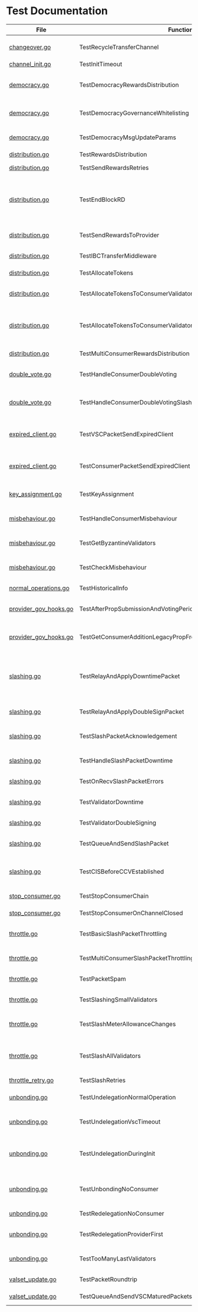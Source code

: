 # Test Documentation

| File | Function | Short Description |
|------|----------|-------------------|
| [changeover.go](../../tests/integration/changeover.go#L17) | TestRecycleTransferChannel | TestRecycleTransferChannel tests that an existing transfer channel can be reused when transitioning from a standalone to a consumer chain.<details><summary>Details</summary>The test case:<br>* sets up a provider chain and a standalone chain<br>* creates a connection between the two chains<br>* creates a transfer channel between the two chains<br>* transitions the standalone chain to a consumer chain<br>* confirms that no extra transfer channel is created, thus only one transfer channel and one CCV channel exist.</details> |
| [channel_init.go](../../tests/integration/channel_init.go#L4) | TestInitTimeout | TestInitTimeout tests the init timeout |
| [democracy.go](../../tests/integration/democracy.go#L79) | TestDemocracyRewardsDistribution | TestDemocracyRewardsDistribution checks that rewards to democracy representatives, community pool, and provider redistribution account are done correctly.<details><summary>Details</summary>* Sets up a democracy consumer chain<br>* Creates a new block<br>* Checks that rewards to democracy representatives, community pool, and provider redistribution account are distributed in the right proportions</details> |
| [democracy.go](../../tests/integration/democracy.go#L195) | TestDemocracyGovernanceWhitelisting | TestDemocracyGovernanceWhitelisting checks that only whitelisted governance proposals can be executed on democracy consumer chains.<details><summary>Details</summary>For context, see the whitelist for proposals in app/consumer-democracy/proposals_whitelisting.go.<br>* Sets up a democracy consumer chain<br>* Submits a proposal containing changes to the auth and mint module parameters<br>* Checks that the proposal is not executed, since the change to the auth module is not whitelisted.<br>* Submits a proposal containing changes *only* to the mint module parameters<br>* Checks that the proposal is executed, since the change to the mint module is whitelisted.<br>* Submits a proposal containing changes *only* to the auth module parameters<br>* Checks that again, the proposal is not executed, since the change to the auth module is not whitelisted.</details> |
| [democracy.go](../../tests/integration/democracy.go#L295) | TestDemocracyMsgUpdateParams | TestDemocracyMsgUpdateParams checks that the consumer parameters can be updated through a governance proposal.<details><summary>Details</summary>* Sets up a democracy consumer chain<br>* Submits a proposal containing changes to the consumer module parameters<br>* Checks that the proposal is executed, and the parameters are updated</details> |
| [distribution.go](../../tests/integration/distribution.go#L24) | TestRewardsDistribution | This test is valid for minimal viable consumer chain |
| [distribution.go](../../tests/integration/distribution.go#L186) | TestSendRewardsRetries | TestSendRewardsRetries tests that failed reward transmissions are retried every BlocksPerDistributionTransmission blocks |
| [distribution.go](../../tests/integration/distribution.go#L262) | TestEndBlockRD | TestEndBlockRD tests that the last transmission block height (LTBH) is correctly updated after the expected number of block have passed. It also checks that the IBC transfer transfer states are discarded if the reward distribution to the provider has failed.  Note: this method is effectively a unit test for EndBLockRD(), but is written as an integration test to avoid excessive mocking. |
| [distribution.go](../../tests/integration/distribution.go#L382) | TestSendRewardsToProvider | TestSendRewardsToProvider is effectively a unit test for SendRewardsToProvider(), but is written as an integration test to avoid excessive mocking. |
| [distribution.go](../../tests/integration/distribution.go#L524) | TestIBCTransferMiddleware | TestIBCTransferMiddleware tests the logic of the IBC transfer OnRecvPacket callback |
| [distribution.go](../../tests/integration/distribution.go#L706) | TestAllocateTokens | TestAllocateTokens is a happy-path test of the consumer rewards pool allocation to opted-in validators and the community pool |
| [distribution.go](../../tests/integration/distribution.go#L846) | TestAllocateTokensToConsumerValidators | TestAllocateTokensToConsumerValidators tests the allocation of tokens to consumer validators.<details><summary>Details</summary>The test exclusively uses the provider chain.<br>It sets up a current set of consumer validators, then calls the AllocateTokensToConsumerValidators<br>function to allocate a number of tokens to the validators.<br>The test then checks that the expected number of tokens were allocated to the validators.<br>The test covers the following scenarios:<br>- The tokens to be allocated are empty<br>- The consumer validator set is empty<br>- The tokens are allocated to a single validator<br>- The tokens are allocated to multiple validators</details> |
| [distribution.go](../../tests/integration/distribution.go#L981) | TestAllocateTokensToConsumerValidatorsWithDifferentValidatorHeights | TestAllocateTokensToConsumerValidatorsWithDifferentValidatorHeights tests `AllocateTokensToConsumerValidators` with consumer validators that have different heights. Specifically, test that validators that have been consumer validators for some time receive rewards, while validators that recently became consumer validators do not receive rewards. |
| [distribution.go](../../tests/integration/distribution.go#L1089) | TestMultiConsumerRewardsDistribution | TestMultiConsumerRewardsDistribution tests the rewards distribution of multiple consumers chains |
| [double_vote.go](../../tests/integration/double_vote.go#L17) | TestHandleConsumerDoubleVoting | TestHandleConsumerDoubleVoting verifies that handling a double voting evidence of a consumer chain results in the expected tombstoning, jailing, and slashing of the misbehaved validator |
| [double_vote.go](../../tests/integration/double_vote.go#L271) | TestHandleConsumerDoubleVotingSlashesUndelegationsAndRelegations | TestHandleConsumerDoubleVotingSlashesUndelegationsAndRelegations verifies that handling a successful double voting evidence of a consumer chain results in the expected slashing of the misbehave validator undelegations |
| [expired_client.go](../../tests/integration/expired_client.go#L23) | TestVSCPacketSendExpiredClient | TestVSCPacketSendWithExpiredClient tests queueing of VSCPackets when the consumer client is expired. While the consumer client is expired (or inactive for some reason) all packets will be queued and and cleared once the consumer client is established. |
| [expired_client.go](../../tests/integration/expired_client.go#L87) | TestConsumerPacketSendExpiredClient | TestConsumerPacketSendExpiredClient tests the consumer sending packets when the provider client is expired. While the provider client is expired  all packets will be queued and and cleared once the provider client is upgraded. |
| [key_assignment.go](../../tests/integration/key_assignment.go#L33) | TestKeyAssignment | TestKeyAssignment tests key assignments relayed from the provider chain to the consumer chain at different times in the protocol lifecycle.<details><summary>Details</summary>Each test scenarios sets up a provider chain and then assigns a key for a validator.<br>However, the assignment comes at different times in the protocol lifecycle.<br>The test covers the following scenarios:<br>* successfully assign the key before the CCV channel initialization is complete, then check that a VSCPacket is indeed queud<br>* successfully assign the key after the CCV channel initialization is complete<br>* successfully assign the key during an same epoch where the validator power changes<br>* get an error when assigning the same key twice in the same block by different validators<br>* get an error when assigning the same key twice in the same block by the same validator<br>* successfully assign two different keys in the same block by one validator<br>* get an error when assigning the same key twice in different blocks by different validators<br>* get an error when assigning the same key twice in different blocks by the same validator<br>For each scenario where the key assignment does not produce an error,<br>the test also checks that VSCPackets are relayed to the consumer chain and that the clients on<br>the provider and consumer chain can be updated.</details> |
| [misbehaviour.go](../../tests/integration/misbehaviour.go#L19) | TestHandleConsumerMisbehaviour | TestHandleConsumerMisbehaviour tests that handling a valid misbehaviour, with conflicting headers forming an equivocation, results in the jailing of the validators |
| [misbehaviour.go](../../tests/integration/misbehaviour.go#L97) | TestGetByzantineValidators | TestGetByzantineValidators checks the GetByzantineValidators function on various instances of misbehaviour.<details><summary>Details</summary>The test sets up a provider and consumer chain.<br>It creates a header with a subset of the validators on the consumer chain,<br>then creates a second header (in a variety of different ways),<br>and checks which validators are considered Byzantine<br>by calling the GetByzantineValidators function.<br>The test scenarios are:<br>* when one of the headers is empty, the function should return an error<br>* when one of the headers has a corrupted validator set (e.g. by a validator having a different public key), the function should return an error<br>* when the signatures in one of the headers are corrupted, the function should return an error<br>* when the attack is an amnesia attack (i.e. the headers have different block IDs), no validator is considered byzantine<br>* for non-amnesia misbehaviour, all validators that signed both headers are considered byzantine</details> |
| [misbehaviour.go](../../tests/integration/misbehaviour.go#L394) | TestCheckMisbehaviour | TestCheckMisbehaviour tests that the CheckMisbehaviour function correctly checks for misbehaviour.<details><summary>Details</summary>The test sets up a provider and consumer chain.<br>It creates a valid client header and then creates a misbehaviour by creating a second header in a variety of different ways.<br>It then checks that the CheckMisbehaviour function correctly checks for misbehaviour by verifying that<br>it returns an error when the misbehaviour is invalid and no error when the misbehaviour is valid.<br>The test scenarios are:<br>* both headers are identical (returns an error)<br>* the misbehaviour is not for the consumer chain (returns an error)<br>* passing an invalid client id (returns an error)<br>* passing a misbehaviour with different header height (returns an error)<br>* passing a misbehaviour older than the min equivocation evidence height (returns an error)<br>* one header of the misbehaviour has insufficient voting power (returns an error)<br>* passing a valid misbehaviour (no error)<br>It does not test actually submitting the misbehaviour to the chain or or freezing the client.</details> |
| [normal_operations.go](../../tests/integration/normal_operations.go#L13) | TestHistoricalInfo | Tests the tracking of historical info in the context of new blocks being committed |
| [provider_gov_hooks.go](../../tests/integration/provider_gov_hooks.go#L18) | TestAfterPropSubmissionAndVotingPeriodEnded | tests AfterProposalSubmission and AfterProposalVotingPeriodEnded hooks hooks require adding a proposal in the gov module and registering a consumer chain with the provider module |
| [provider_gov_hooks.go](../../tests/integration/provider_gov_hooks.go#L60) | TestGetConsumerAdditionLegacyPropFromProp | TestGetConsumerAdditionLegacyPropFromProp manually calls the GetConsumerAdditionLegacyPropFromProp hook on various types of proposals to test the behavior of the hook.<details><summary>Details</summary>The tes case created a provider chain,<br>then submits a Proposal with various different types of content.<br>Then, it tries to get the ConsumerAdditionProposal from the proposal using the hook.<br>Test cases include a proposal with no messages; a proposal with a transfer message; a proposal with an unrelated legacy proposal;<br>a proposal with an invalid legacy proposal; and a proposal with a ConsumerAdditionProposal.<br>In the case of a valid ConsumerAdditionProposal, the test verifies that the proposal is found and returned by the hook.</details> |
| [slashing.go](../../tests/integration/slashing.go#L39) | TestRelayAndApplyDowntimePacket | TestRelayAndApplyDowntimePacket tests that downtime slash packets can be properly relayed from consumer to provider, handled by provider, with a VSC and jailing eventually effective on consumer and provider.  Note: This method does not test the actual slash packet sending logic for downtime and double-signing, see TestValidatorDowntime and TestValidatorDoubleSigning for those types of tests. |
| [slashing.go](../../tests/integration/slashing.go#L177) | TestRelayAndApplyDoubleSignPacket | Similar setup to TestRelayAndApplyDowntimePacket, but with a double sign slash packet. Note that double-sign slash packets should not affect the provider validator set. |
| [slashing.go](../../tests/integration/slashing.go#L263) | TestSlashPacketAcknowledgement | TestSlashPacketAcknowledgement tests the handling of a slash packet acknowledgement.<details><summary>Details</summary>It sets up a provider and consumer chain, with channel initialization between them performed,<br>then sends a slash packet with randomized fields from the consumer to the provider.<br>The provider processes the packet</details> |
| [slashing.go](../../tests/integration/slashing.go#L307) | TestHandleSlashPacketDowntime | TestHandleSlashPacketDowntime tests the handling of a downtime related slash packet, with integration tests. Note that only downtime slash packets are processed by HandleSlashPacket. |
| [slashing.go](../../tests/integration/slashing.go#L348) | TestOnRecvSlashPacketErrors | TestOnRecvSlashPacketErrors tests errors for the OnRecvSlashPacket method in an integration testing setting |
| [slashing.go](../../tests/integration/slashing.go#L447) | TestValidatorDowntime | TestValidatorDowntime tests if a slash packet is sent and if the outstanding slashing flag is switched when a validator has downtime on the slashing module |
| [slashing.go](../../tests/integration/slashing.go#L560) | TestValidatorDoubleSigning | TestValidatorDoubleSigning tests if a slash packet is sent when a double-signing evidence is handled by the evidence module |
| [slashing.go](../../tests/integration/slashing.go#L647) | TestQueueAndSendSlashPacket | TestQueueAndSendSlashPacket tests the integration of QueueSlashPacket with SendPackets. In normal operation slash packets are queued in BeginBlock and sent in EndBlock. |
| [slashing.go](../../tests/integration/slashing.go#L727) | TestCISBeforeCCVEstablished | TestCISBeforeCCVEstablished tests that the consumer chain doesn't panic or have any undesired behavior when a slash packet is queued before the CCV channel is established. Then once the CCV channel is established, the slash packet should be sent soon after. |
| [stop_consumer.go](../../tests/integration/stop_consumer.go#L14) | TestStopConsumerChain | Tests the functionality of stopping a consumer chain at a higher level than unit tests |
| [stop_consumer.go](../../tests/integration/stop_consumer.go#L99) | TestStopConsumerOnChannelClosed | TODO Simon: implement OnChanCloseConfirm in IBC-GO testing to close the consumer chain's channel end |
| [throttle.go](../../tests/integration/throttle.go#L24) | TestBasicSlashPacketThrottling | TestBasicSlashPacketThrottling tests slash packet throttling with a single consumer, two slash packets, and no VSC matured packets. The most basic scenario. |
| [throttle.go](../../tests/integration/throttle.go#L197) | TestMultiConsumerSlashPacketThrottling | TestMultiConsumerSlashPacketThrottling tests slash packet throttling in the context of multiple consumers sending slash packets to the provider, with VSC matured packets sprinkled around. |
| [throttle.go](../../tests/integration/throttle.go#L319) | TestPacketSpam | TestPacketSpam confirms that the provider can handle a large number of incoming slash packets in a single block. |
| [throttle.go](../../tests/integration/throttle.go#L466) | TestSlashingSmallValidators | TestSlashingSmallValidators tests that multiple slash packets from validators with small power can be handled by the provider chain in a non-throttled manner. |
| [throttle.go](../../tests/integration/throttle.go#L541) | TestSlashMeterAllowanceChanges | TestSlashMeterAllowanceChanges tests scenarios where the slash meter allowance is expected to change.  TODO: This should be a unit test, or replaced by TestTotalVotingPowerChanges. |
| [throttle.go](../../tests/integration/throttle.go#L567) | TestSlashAllValidators | Similar to TestSlashSameValidator, but 100% of val power is jailed a single block, and in the first packets recv for that block. This edge case should not occur in practice, but is useful to validate that the slash meter can allow any number of slash packets to be handled in a single block when its allowance is set to "1.0". |
| [throttle_retry.go](../../tests/integration/throttle_retry.go#L14) | TestSlashRetries | TestSlashRetries tests the throttling v2 retry logic at an integration level. |
| [unbonding.go](../../tests/integration/unbonding.go#L16) | TestUndelegationNormalOperation | TestUndelegationNormalOperation tests that undelegations complete after the unbonding period elapses on both the consumer and provider, without VSC packets timing out. |
| [unbonding.go](../../tests/integration/unbonding.go#L131) | TestUndelegationVscTimeout | TestUndelegationVscTimeout tests that an undelegation completes after vscTimeoutPeriod even if it does not reach maturity on the consumer chain. In this case, the consumer chain is removed. |
| [unbonding.go](../../tests/integration/unbonding.go#L192) | TestUndelegationDuringInit | TestUndelegationDuringInit checks that before the CCV channel is established   - no undelegations can complete, even if the provider unbonding period elapses   - all the VSC packets are stored in state as pending   - if the channel handshake times out, then the undelegation completes |
| [unbonding.go](../../tests/integration/unbonding.go#L304) | TestUnbondingNoConsumer | Bond some tokens on provider Unbond them to create unbonding op Check unbonding ops on both sides Advance time so that provider's unbonding op completes Check that unbonding has completed in provider staking |
| [unbonding.go](../../tests/integration/unbonding.go#L342) | TestRedelegationNoConsumer | TestRedelegationNoConsumer tests a redelegate transaction submitted on a provider chain with no consumers |
| [unbonding.go](../../tests/integration/unbonding.go#L392) | TestRedelegationProviderFirst | TestRedelegationWithConsumer tests a redelegate transaction submitted on a provider chain when the unbonding period elapses first on the provider chain |
| [unbonding.go](../../tests/integration/unbonding.go#L475) | TestTooManyLastValidators | This test reproduces a fixed bug when an inactive validator enters back into the active set. It used to cause a panic in the provider module hook called by AfterUnbondingInitiated during the staking module EndBlock. |
| [valset_update.go](../../tests/integration/valset_update.go#L17) | TestPacketRoundtrip | TestPacketRoundtrip tests a CCV packet roundtrip when tokens are bonded on provider |
| [valset_update.go](../../tests/integration/valset_update.go#L41) | TestQueueAndSendVSCMaturedPackets | TestQueueAndSendVSCMaturedPackets tests the behavior of EndBlock QueueVSCMaturedPackets call and its integration with SendPackets call. |

